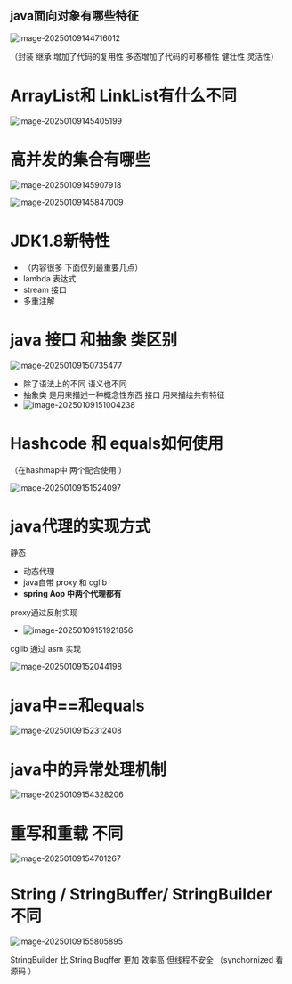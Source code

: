 ## java面向对象有哪些特征

![image-20250109144716012](C:\Users\ZhuanZ\AppData\Roaming\Typora\typora-user-images\image-20250109144716012.png)

（封装  继承 增加了代码的复用性   多态增加了代码的可移植性 健壮性  灵活性）



# ArrayList和 LinkList有什么不同

![image-20250109145405199](C:\Users\ZhuanZ\AppData\Roaming\Typora\typora-user-images\image-20250109145405199.png)



# 高并发的集合有哪些

![image-20250109145907918](C:\Users\ZhuanZ\AppData\Roaming\Typora\typora-user-images\image-20250109145907918.png)

![image-20250109145847009](C:\Users\ZhuanZ\AppData\Roaming\Typora\typora-user-images\image-20250109145847009.png)

# JDK1.8新特性



* （内容很多   下面仅列最重要几点）
* lambda 表达式 
* stream 接口 
* 多重注解



# java 接口 和抽象 类区别

![image-20250109150735477](C:\Users\ZhuanZ\AppData\Roaming\Typora\typora-user-images\image-20250109150735477.png)



* 除了语法上的不同  语义也不同 
* 抽象类 是用来描述一种概念性东西                   接口 用来描绘共有特征 
* ![image-20250109151004238](C:\Users\ZhuanZ\AppData\Roaming\Typora\typora-user-images\image-20250109151004238.png)



# Hashcode 和 equals如何使用 

（在hashmap中 两个配合使用 ）

![image-20250109151524097](C:\Users\ZhuanZ\AppData\Roaming\Typora\typora-user-images\image-20250109151524097.png)



# java代理的实现方式

静态 

* 动态代理 
* java自带 proxy  和 cglib
* **spring Aop 中两个代理都有**



proxy通过反射实现 

* ![image-20250109151921856](C:\Users\ZhuanZ\AppData\Roaming\Typora\typora-user-images\image-20250109151921856.png)

cglib 通过 asm 实现 	

![image-20250109152044198](C:\Users\ZhuanZ\AppData\Roaming\Typora\typora-user-images\image-20250109152044198.png)





# java中==和equals

![image-20250109152312408](C:\Users\ZhuanZ\AppData\Roaming\Typora\typora-user-images\image-20250109152312408.png)

# java中的异常处理机制

![image-20250109154328206](C:\Users\ZhuanZ\AppData\Roaming\Typora\typora-user-images\image-20250109154328206.png)

# 重写和重载 不同

![image-20250109154701267](C:\Users\ZhuanZ\AppData\Roaming\Typora\typora-user-images\image-20250109154701267.png)



# String / StringBuffer/ StringBuilder 不同 

![image-20250109155805895](C:\Users\ZhuanZ\AppData\Roaming\Typora\typora-user-images\image-20250109155805895.png)



StringBuilder 比 String Bugffer 更加 效率高   但线程不安全  （synchornized	看源码 ）


